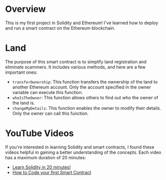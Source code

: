 # Overview
This is my first project in Solidity and Ethereum! I've learned how to deploy and run a smart contract on the Ethereum blockchain.

# Land
The purpose of this smart contract is to simplify land registration and eliminate scammers. It includes various methods, and here are a few important ones:

- `transferOwnership`: This function transfers the ownership of the land to another Ethereum account. Only the account specified in the owner variable can execute this function.
- `whoIsTheOwner`: This function allows others to find out who the owner of the land is.
- `changeMyDetails`: This function enables the owner to modify their details. Only the owner can call this function.

# YouTube Videos

If you're interested in learning Solidity and smart contracts, I found these videos helpful in gaining a better understanding of the concepts. Each video has a maximum duration of 20 minutes:

- [Learn Solidity in 20 minutes!](https://www.youtube.com/watch?v=RQzuQb0dfBM)
- [How to Code your first Smart Contract](https://www.youtube.com/watch?v=ooN6kZ9vqNQ)
